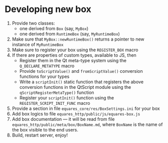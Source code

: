 # Developing new box

1. Provide two classes:
   * one derived from ```Box``` (say, ```MyBox```)
   * one derived from ```RuntimeBox``` (say, ```MyRuntimeBox```)
2. Make sure that ```MyBox::newRuntimeBox()``` returns a pointer to new instance of ```MyRuntimeBox```
3. Make sure to register your box using the ```REGISTER_BOX``` macro
4. If there are properties of custom types, available to JS, then
   * Register them in the Qt meta-type system using the ```Q_DECLARE_METATYPE``` macro
   * Provide ```toScriptValue()``` and ```fromScriptValue()``` conversion functions for your types
   * Write a ```scriptInit()``` static function that registers the above conversion functions in the QtScript module using the ```qScriptRegisterMetaType()``` function
   * Register your ```scriptInit()``` function using the ```REGISTER_SCRIPT_INIT_FUNC``` macro
5. Provide a section in file ```equares_core/res/BoxSettings.ini``` for your box
6. Add box logics to file ```equares_http/public/js/equares-box.js```
7. Add box documentation &mdash; it will be read from file ```equares_http/public/meta/box/BoxName.md```, where ```BoxName``` is the name of the box visible to the end users.
8. Build, restart server, enjoy!
